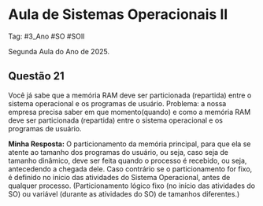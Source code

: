 # Aula de Sistemas Operacionais II

Tag:  #3_Ano #SO #SOII

Segunda Aula do Ano de 2025.

## Questão 21

Você já sabe que a memória RAM deve ser particionada (repartida) entre o sistema operacional e os programas de usuário. Problema: a nossa empresa precisa saber em que momento(quando) e como a memória RAM deve ser particionada (repartida) entre o sistema operacional e os programas de usuário.

**Minha Resposta:** O particionamento da memória principal, para que ela se atente ao tamanho dos programas do usuário, ou seja, caso seja de tamanho dinâmico, deve ser feita quando o processo é recebido, ou seja, antecedendo a chegada dele. Caso contrário se o particionamento for fixo, é definido no inicio das atividades do Sistema Operacional, antes de qualquer processo. (Particionamento lógico fixo (no início das atividades do SO) ou variável (durante as atividades do SO) de tamanhos diferentes.)
